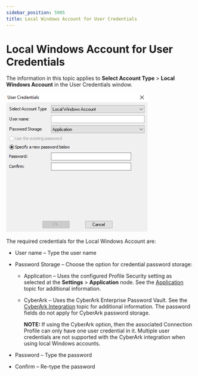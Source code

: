 ```yaml
---
sidebar_position: 5905
title: Local Windows Account for User Credentials
---
```


# Local Windows Account for User Credentials

The information in this topic applies to **Select Account Type** > **Local Windows Account** in the User Credentials window.

![User Credentials - Local Windows Account](../../../../../../../../static/images/AccessAnalyzer_12.0/Content/Resources/Images/EnterpriseAuditor/Admin/Settings/Connection/LocalWindowsAccount.png "User Credentials - Local Windows Account")

The required credentials for the Local Windows Account are:

* User name – Type the user name
* Password Storage – Choose the option for credential password storage:

  * Application – Uses the configured Profile Security setting as selected at the **Settings** > **Application** node. See the [Application](../../Application/Overview "Application") topic for additional information.
  * CyberArk – Uses the CyberArk Enterprise Password Vault. See the [CyberArk Integration](../CyberArkIntegration "CyberArk Integration") topic for additional information. The password fields do not apply for CyberArk password storage.

    **NOTE:** If using the CyberArk option, then the associated Connection Profile can only have one user credential in it. Multiple user credentials are not supported with the CyberArk integration when using local Windows accounts.
* Password – Type the password
* Confirm – Re-type the password